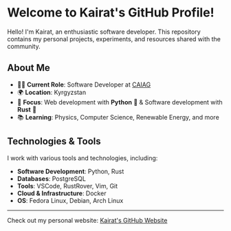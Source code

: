 # Welcome to Kairat's GitHub Profile!

Hello! I'm Kairat, an enthusiastic software developer. This repository contains my personal projects, experiments, and resources shared with the community.

## About Me

- 👨‍💻 **Current Role**: Software Developer at [CAIAG](https://www.caiag.kg/en/)
- 🌍 **Location**: Kyrgyzstan  
- 🚀 **Focus**: Web development with **Python** 🐍 & Software development with **Rust** 🦀
- 📚 **Learning**: Physics, Computer Science, Renewable Energy, and more  

## Technologies & Tools

I work with various tools and technologies, including:

- **Software Development**: Python, Rust
- **Databases**: PostgreSQL
- **Tools**: VSCode, RustRover, Vim, Git
- **Cloud & Infrastructure**: Docker
- **OS**: Fedora Linux, Debian, Arch Linux  

---

Check out my personal website: [Kairat's GitHub Website](https://imkairat.github.io/)
